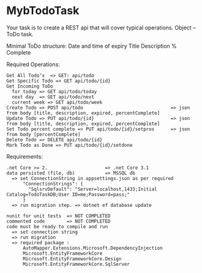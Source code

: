 # MybTodoTask

Your task is to create a REST api that will cover typical operations.
Object – ToDo task.

Minimal ToDo structure:
    Date and time of expiry
    Title
    Description
    % Complete

 

 


Required Operations:

    Get All Todo’s  => GET: api/todo
    Get Specific Todo => GET api/todo/{id}
    Get Incoming ToDo
      for today => GET api/todo/today
      next day  => GET api/todo/next
      current week => GET api/todo/week
    Create Todo => POST api/todo                                => json from body [title, description, expired, percentComplete]
    Update Todo => PUT api/todo/{id}                            => json from body [title, description, expired, percentComplete]
    Set Todo percent complete => PUT api/todo/{id}/setpros      => json from body [percentComplete]
    Delete Todo => DELETE api/todo/{id}
    Mark Todo as Done => PUT api/todo/{id}/setdone
          
Requirements:

    .net Core >= 2.                     => .net Core 3.1
    data persisted (file, db)           => MSSQL db
      => set ConnectionString in appsettings.json as per required
          "ConnectionStrings": {
            "SqlsrvDefault": "Server=localhost,1433;Initial Catalog=TodoTaskDB;User ID=me;Password=pass;"
          }
      => run migration step. => dotnet ef database update
          
    nunit for unit tests  => NOT COMPLETED
    commented code        => NOT COMPLETED
    code must be ready to compile and run
      => set connection string
      => run migration
      => required package :
          AutoMapper.Extensions.Microsoft.DependencyInjection
          Microsoft.EntityFrameworkCore
          Microsoft.EntityFrameworkCore.Design
          Microsoft.EntityFrameworkCore.SqlServer
